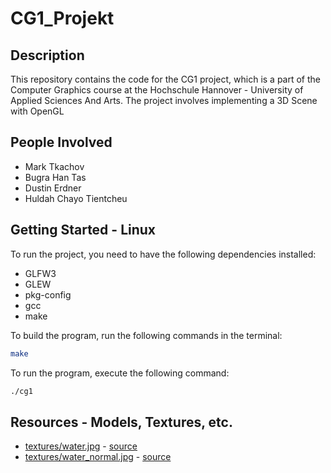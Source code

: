 # CG1_Projekt

## Description
This repository contains the code for the CG1 project, which is a part of the Computer Graphics course at the Hochschule Hannover - University of Applied Sciences And Arts. The project involves implementing a 3D Scene with OpenGL

## People Involved
 - Mark Tkachov
 - Bugra Han Tas
 - Dustin Erdner
 - Huldah Chayo Tientcheu

## Getting Started - Linux
To run the project, you need to have the following dependencies installed:
 - GLFW3
 - GLEW
 - pkg-config
 - gcc
 - make

To build the program, run the following commands in the terminal:
``` bash
make
```
To run the program, execute the following command:
``` bash
./cg1
```


## Resources - Models, Textures, etc.
 - [textures/water.jpg](textures/water.jpg) - [source](https://www.cadhatch.com/seamless-water-textures?pgid=kw6kmy99-70c29c36-7aeb-4d44-a633-0e9e2879494e)
 - [textures/water_normal.jpg](textures/water_normal.jpg) - [source](https://www.cadhatch.com/seamless-water-textures?pgid=kw6kmy99-9d48d994-0199-4701-9c56-b0e34824973c)
